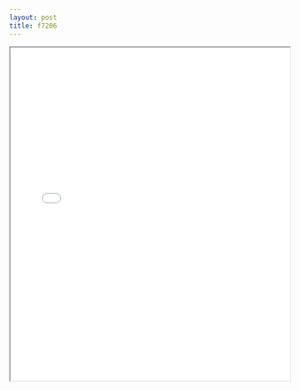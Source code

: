 ```yaml
---
layout: post
title: f7206
---
```


<div class="pdf-container">
<iframe src="/ea/assets/pdfs/forms/f7206.pdf" height="600" width="100%" allowFullScreen="true"></iframe>
</div>

